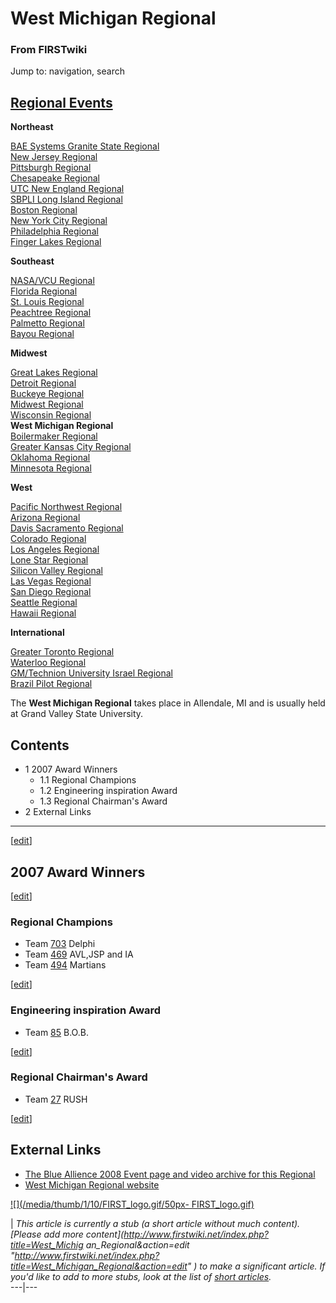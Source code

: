 # West Michigan Regional

### From FIRSTwiki

Jump to: navigation, search

[Regional Events](Index_of_Regionals "Index of Regionals" )  
---  
  
**Northeast**  

[BAE Systems Granite State
Regional](BAE_Systems_Granite_State_Regional "BAE Systems Granite
State Regional" )  
[New Jersey Regional](New_Jersey_Regional "New Jersey Regional" )  
[Pittsburgh Regional](Pittsburgh_Regional "Pittsburgh Regional" )  
[Chesapeake Regional](Chesapeake_Regional "Chesapeake Regional" )  
[UTC New England Regional](UTC_New_England_Regional "UTC New
England Regional" )  
[SBPLI Long Island Regional](SBPLI_Long_Island_Regional "SBPLI Long
Island Regional" )  
[Boston Regional](Boston_Regional "Boston Regional" )  
[New York City Regional](New_York_City_Regional "New York City
Regional" )  
[Philadelphia Regional](Philadelphia_Regional "Philadelphia
Regional" )  
[Finger Lakes Regional](Finger_Lakes_Regional "Finger Lakes
Regional" )  

**Southeast**  

[NASA/VCU Regional](NASA/VCU_Regional "NASA/VCU Regional" )  
[Florida Regional](Florida_Regional "Florida Regional" )  
[St. Louis Regional](St._Louis_Regional "St. Louis Regional" )  
[Peachtree Regional](Peachtree_Regional "Peachtree Regional" )  
[Palmetto Regional](Palmetto_Regional "Palmetto Regional" )  
[Bayou Regional](Bayou_Regional "Bayou Regional" )  

**Midwest**  

[Great Lakes Regional](Great_Lakes_Regional "Great Lakes Regional"
)  
[Detroit Regional](Detroit_Regional "Detroit Regional" )  
[Buckeye Regional](Buckeye_Regional "Buckeye Regional" )  
[Midwest Regional](Midwest_Regional "Midwest Regional" )  
[Wisconsin Regional](Wisconsin_Regional "Wisconsin Regional" )  
**West Michigan Regional**  
[Boilermaker Regional](Boilermaker_Regional "Boilermaker Regional"
)  
[Greater Kansas City Regional](Greater_Kansas_City_Regional
"Greater Kansas City Regional" )  
[Oklahoma Regional](Oklahoma_Regional "Oklahoma Regional" )  
[Minnesota Regional](Minnesota_Regional "Minnesota Regional" )  

**West**  

[Pacific Northwest Regional](Pacific_Northwest_Regional "Pacific
Northwest Regional" )  
[Arizona Regional](Arizona_Regional "Arizona Regional" )  
[Davis Sacramento Regional](Davis_Sacramento_Regional "Davis
Sacramento Regional" )  
[Colorado Regional](Colorado_Regional "Colorado Regional" )  
[Los Angeles Regional](Los_Angeles_Regional "Los Angeles Regional"
)  
[Lone Star Regional](Lone_Star_Regional "Lone Star Regional" )  
[Silicon Valley Regional](Silicon_Valley_Regional "Silicon Valley
Regional" )  
[Las Vegas Regional](Las_Vegas_Regional "Las Vegas Regional" )  
[San Diego Regional](San_Diego_Regional "San Diego Regional" )  
[Seattle Regional](Seattle_Regional "Seattle Regional" )  
[Hawaii Regional](Hawaii_Regional "Hawaii Regional" )  

**International**  

[Greater Toronto Regional](Greater_Toronto_Regional "Greater
Toronto Regional" )  
[Waterloo Regional](Waterloo_Regional "Waterloo Regional" )  
[GM/Technion University Israel
Regional](GM/Technion_University_Israel_Regional "GM/Technion
University Israel Regional" )  
[Brazil Pilot Regional](Brazil_Pilot_Regional "Brazil Pilot
Regional" )  
  
  
  
The **West Michigan Regional** takes place in Allendale, MI and is usually
held at Grand Valley State University.

## Contents

  * 1 2007 Award Winners
    * 1.1 Regional Champions
    * 1.2 Engineering inspiration Award
    * 1.3 Regional Chairman's Award
  * 2 External Links  
---  
  
[[edit](/index.php?title=West_Michigan_Regional&action=edit&section=1 "Edit
section: 2007 Award Winners" )]

## 2007 Award Winners

[[edit](/index.php?title=West_Michigan_Regional&action=edit&section=2 "Edit
section: Regional Champions" )]

### Regional Champions

  * Team [703](703 "703" ) Delphi 
  * Team [469](469 "469" ) AVL,JSP and IA 
  * Team [494](494 "494" ) Martians 

[[edit](/index.php?title=West_Michigan_Regional&action=edit&section=3 "Edit
section: Engineering inspiration Award" )]

### Engineering inspiration Award

  * Team [85](85 "85" ) B.O.B. 

[[edit](/index.php?title=West_Michigan_Regional&action=edit&section=4 "Edit
section: Regional Chairman's Award" )]

### Regional Chairman's Award

  * Team [27](27 "27" ) RUSH 

  

[[edit](/index.php?title=West_Michigan_Regional&action=edit&section=5 "Edit
section: External Links" )]

## External Links

  * [The Blue Allience 2008 Event page and video archive for this Regional](http://www.thebluealliance.net/tbatv/event.php?eventid=164 "http://www.thebluealliance.net/tbatv/event.php?eventid=164" )
  * [West Michigan Regional website](http://www.westmichiganregional.com "http://www.westmichiganregional.com" )

[![](/media/thumb/1/10/FIRST_logo.gif/50px-
FIRST_logo.gif)](Image:FIRST_logo.gif "" )

|  _This article is currently a stub (a short article without much content).
[Please add more content](http://www.firstwiki.net/index.php?title=West_Michig
an_Regional&action=edit
"http://www.firstwiki.net/index.php?title=West_Michigan_Regional&action=edit"
) to make a significant article. If you'd like to add to more stubs, look at
the list of [short articles](Special:Shortpages
"Special:Shortpages" )._  
---|---  
  
